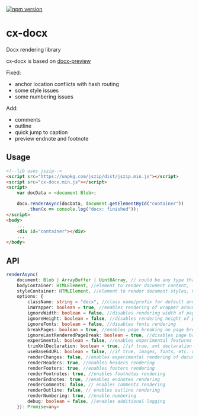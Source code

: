 [![npm version](https://badge.fury.io/js/cx-docx.svg)](https://www.npmjs.com/package/cx-docx)

# cx-docx
Docx rendering library

cx-docx is based on [docx-preview](https://github.com/VolodymyrBaydalka/docxjs)

Fixed:
+ anchor location conflicts with hash routing
+ some style issues
+ some numbering issues

Add:
+ comments
+ outline
+ quick jump to caption
+ preview endnote and footnote

Usage
-----
```html
<!--lib uses jszip-->
<script src="https://unpkg.com/jszip/dist/jszip.min.js"></script>
<script src="cx-docx.min.js"></script>
<script>
    var docData = <document Blob>;

    docx.renderAsync(docData, document.getElementById("container"))
        .then(x => console.log("docx: finished"));
</script>
<body>
    ...
    <div id="container"></div>
    ...
</body>
```
API
---
```ts
renderAsync(
    document: Blob | ArrayBuffer | Uint8Array, // could be any type that supported by JSZip.loadAsync
    bodyContainer: HTMLElement, //element to render document content,
    styleContainer: HTMLElement, //element to render document styles, numbeings, fonts. If null, bodyContainer will be used.
    options: {
        className: string = "docx", //class name/prefix for default and document style classes
        inWrapper: boolean = true, //enables rendering of wrapper around document content
        ignoreWidth: boolean = false, //disables rendering width of page
        ignoreHeight: boolean = false, //disables rendering height of page
        ignoreFonts: boolean = false, //disables fonts rendering
        breakPages: boolean = true, //enables page breaking on page breaks
        ignoreLastRenderedPageBreak: boolean = true, //disables page breaking on lastRenderedPageBreak elements
        experimental: boolean = false, //enables experimental features (tab stops calculation)
        trimXmlDeclaration: boolean = true, //if true, xml declaration will be removed from xml documents before parsing
        useBase64URL: boolean = false, //if true, images, fonts, etc. will be converted to base 64 URL, otherwise URL.createObjectURL is used
        renderChanges: false, //enables experimental rendering of document changes (inserions/deletions)
        renderHeaders: true, //enables headers rendering
        renderFooters: true, //enables footers rendering
        renderFootnotes: true, //enables footnotes rendering
        renderEndnotes: true, //enables endnotes rendering
        renderComments: false, // enables comments rendering
        renderOutline: false, // enables outline rendering
        renderNumbering: true, //enable numbering
        debug: boolean = false, //enables additional logging 
    }): Promise<any>
```


